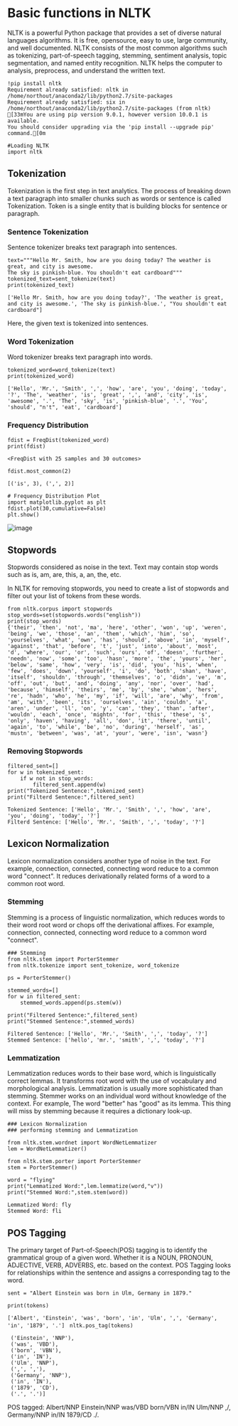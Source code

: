 # Basic functions in NLTK    
NLTK is a powerful Python package that provides a set of diverse natural languages algorithms. It is free, opensource, easy to use, large community, and well documented. NLTK consists of the most common algorithms such as tokenizing, part-of-speech tagging, stemming, sentiment analysis, topic segmentation, and named entity recognition. NLTK helps the computer to analysis, preprocess, and understand the written text.  
  
``` 
!pip install nltk  
Requirement already satisfied: nltk in /home/northout/anaconda2/lib/python2.7/site-packages  
Requirement already satisfied: six in /home/northout/anaconda2/lib/python2.7/site-packages (from nltk)  
[33mYou are using pip version 9.0.1, however version 10.0.1 is available.  
You should consider upgrading via the 'pip install --upgrade pip' command.[0m  
```
```
#Loading NLTK  
import nltk  
```
## Tokenization  
Tokenization is the first step in text analytics. The process of breaking down a text paragraph into smaller chunks such as words or sentence is called Tokenization. Token is a single entity that is building blocks for sentence or paragraph.  
  
### Sentence Tokenization  
Sentence tokenizer breaks text paragraph into sentences.  
  
``` from nltk.tokenize import sent_tokenize  
text="""Hello Mr. Smith, how are you doing today? The weather is great, and city is awesome.  
The sky is pinkish-blue. You shouldn't eat cardboard"""  
tokenized_text=sent_tokenize(text)  
print(tokenized_text)  
```
```
['Hello Mr. Smith, how are you doing today?', 'The weather is great, and city is awesome.', 'The sky is pinkish-blue.', "You shouldn't eat cardboard"]  
```  
Here, the given text is tokenized into sentences.    
  
### Word Tokenization  
Word tokenizer breaks text paragraph into words.  
  
``` from nltk.tokenize import word_tokenize  
tokenized_word=word_tokenize(text)  
print(tokenized_word)  
```
```
['Hello', 'Mr.', 'Smith', ',', 'how', 'are', 'you', 'doing', 'today', '?', 'The', 'weather', 'is', 'great', ',', 'and', 'city', 'is', 'awesome', '.', 'The', 'sky', 'is', 'pinkish-blue', '.', 'You', 'should', "n't", 'eat', 'cardboard']  
```  
### Frequency Distribution  
``` from nltk.probability import FreqDist  
fdist = FreqDist(tokenized_word)  
print(fdist)  
```

``` 
<FreqDist with 25 samples and 30 outcomes>  
``` 
``` 
fdist.most_common(2)   
```
``` 
[('is', 3), (',', 2)]  
```
```
# Frequency Distribution Plot  
import matplotlib.pyplot as plt  
fdist.plot(30,cumulative=False)  
plt.show()  
``` 
![image](http://res.cloudinary.com/dyd911kmh/image/upload/f_auto,q_auto:best/v1535125866/output_23_0_p361q1.png)  
  
## Stopwords  
Stopwords considered as noise in the text. Text may contain stop words such as is, am, are, this, a, an, the, etc.   
  
In NLTK for removing stopwords, you need to create a list of stopwords and filter out your list of tokens from these words.    
  
``` 
from nltk.corpus import stopwords  
stop_words=set(stopwords.words("english"))  
print(stop_words)  
{'their', 'then', 'not', 'ma', 'here', 'other', 'won', 'up', 'weren', 'being', 'we', 'those', 'an', 'them', 'which', 'him', 'so', 'yourselves', 'what', 'own', 'has', 'should', 'above', 'in', 'myself', 'against', 'that', 'before', 't', 'just', 'into', 'about', 'most', 'd', 'where', 'our', 'or', 'such', 'ours', 'of', 'doesn', 'further', 'needn', 'now', 'some', 'too', 'hasn', 'more', 'the', 'yours', 'her', 'below', 'same', 'how', 'very', 'is', 'did', 'you', 'his', 'when', 'few', 'does', 'down', 'yourself', 'i', 'do', 'both', 'shan', 'have', 'itself', 'shouldn', 'through', 'themselves', 'o', 'didn', 've', 'm', 'off', 'out', 'but', 'and', 'doing', 'any', 'nor', 'over', 'had', 'because', 'himself', 'theirs', 'me', 'by', 'she', 'whom', 'hers', 're', 'hadn', 'who', 'he', 'my', 'if', 'will', 'are', 'why', 'from', 'am', 'with', 'been', 'its', 'ourselves', 'ain', 'couldn', 'a', 'aren', 'under', 'll', 'on', 'y', 'can', 'they', 'than', 'after', 'wouldn', 'each', 'once', 'mightn', 'for', 'this', 'these', 's', 'only', 'haven', 'having', 'all', 'don', 'it', 'there', 'until', 'again', 'to', 'while', 'be', 'no', 'during', 'herself', 'as', 'mustn', 'between', 'was', 'at', 'your', 'were', 'isn', 'wasn'}  
```
### Removing Stopwords  
```
filtered_sent=[]  
for w in tokenized_sent:  
    if w not in stop_words:  
        filtered_sent.append(w)  
print("Tokenized Sentence:",tokenized_sent)  
print("Filterd Sentence:",filtered_sent)  
```
```
Tokenized Sentence: ['Hello', 'Mr.', 'Smith', ',', 'how', 'are', 'you', 'doing', 'today', '?']  
Filterd Sentence: ['Hello', 'Mr.', 'Smith', ',', 'today', '?']  
```
## Lexicon Normalization  
Lexicon normalization considers another type of noise in the text. For example, connection, connected, connecting word reduce to a common word "connect". It reduces derivationally related forms of a word to a common root word.  
  
### Stemming   
Stemming is a process of linguistic normalization, which reduces words to their word root word or chops off the derivational affixes. For example, connection, connected, connecting word reduce to a common word "connect".  
``` 
### Stemming  
from nltk.stem import PorterStemmer  
from nltk.tokenize import sent_tokenize, word_tokenize  
  
ps = PorterStemmer()  
  
stemmed_words=[]  
for w in filtered_sent:  
    stemmed_words.append(ps.stem(w))  
  
print("Filtered Sentence:",filtered_sent)  
print("Stemmed Sentence:",stemmed_words)
```
```
Filtered Sentence: ['Hello', 'Mr.', 'Smith', ',', 'today', '?']  
Stemmed Sentence: ['hello', 'mr.', 'smith', ',', 'today', '?']  
``` 
### Lemmatization  
Lemmatization reduces words to their base word, which is linguistically correct lemmas. It transforms root word with the use of vocabulary and morphological analysis. Lemmatization is usually more sophisticated than stemming. Stemmer works on an individual word without knowledge of the context. For example, The word "better" has "good" as its lemma. This thing will miss by stemming because it requires a dictionary look-up.  
```  
### Lexicon Normalization  
### performing stemming and Lemmatization  
  
from nltk.stem.wordnet import WordNetLemmatizer  
lem = WordNetLemmatizer()  
  
from nltk.stem.porter import PorterStemmer  
stem = PorterStemmer()  
  
word = "flying"  
print("Lemmatized Word:",lem.lemmatize(word,"v"))  
print("Stemmed Word:",stem.stem(word))  
```
```
Lemmatized Word: fly  
Stemmed Word: fli  
```
## POS Tagging   
The primary target of Part-of-Speech(POS) tagging is to identify the grammatical group of a given word. Whether it is a NOUN, PRONOUN, ADJECTIVE, VERB, ADVERBS, etc. based on the context. POS Tagging looks for relationships within the sentence and assigns a corresponding tag to the word.    
  
``` sent = "Albert Einstein was born in Ulm, Germany in 1879."  ```
``` tokens=nltk.word_tokenize(sent)  
print(tokens)  
```
``` ['Albert', 'Einstein', 'was', 'born', 'in', 'Ulm', ',', 'Germany', 'in', '1879', '.']  ```
``` nltk.pos_tag(tokens)  ```
``` [('Albert', 'NNP'),  
 ('Einstein', 'NNP'),  
 ('was', 'VBD'),  
 ('born', 'VBN'),  
 ('in', 'IN'),  
 ('Ulm', 'NNP'),  
 (',', ','),  
 ('Germany', 'NNP'),  
 ('in', 'IN'),  
 ('1879', 'CD'),  
 ('.', '.')]  
 ```
POS tagged: Albert/NNP Einstein/NNP was/VBD born/VBN in/IN Ulm/NNP ,/, Germany/NNP in/IN 1879/CD ./.  
